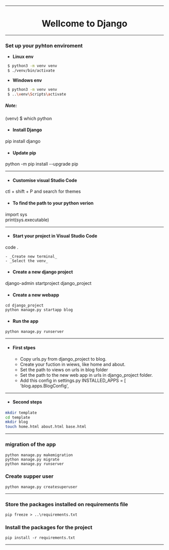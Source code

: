***
<div align="center">
  <h1> Wellcome to Django </h1>
</div>

***

### __Set up your pyhton enviroment__  

  * __Linux env__

   ``` bash
    $ python3 -m venv venv
    $ ./venv/bin/activate
   ```
    
  * __Windows env__
  
   ``` bash
    $ python3 -m venv venv
    $ ..\venv\Scripts\activate
   ```
##### __Note:__
(venv) $ which python

* #### __Install Django__  
pip install django

* #### __Update pip__  
python -m pip install --upgrade pip  

***  
* #### __Customise visual Studio Code__

ctl + shift + P and search for themes 

* #### __To find the path to your python verion__
import sys  
print(sys.executable)  

***  
* #### __Start your project in Visual Studio Code__  
code .  

    - _Create new terminal_  
    - _Select the venv_  

*  #### __Create a new django project__  
django-admin startproject django_project  

* #### __Create a new webapp__
```
cd django_project    
python manage.py startapp blog  
```
* #### __Run the app__
```
python manage.py runserver
```
***
* #### __First stpes__
  - Copy urls.py from django_project to blog.  
  - Create your fuction in wiews, like home and about.  
  - Set the path to views on urls in blog folder
  - Set the path to the new web app in urls in django_project folder.  
  - Add this config in settings.py INSTALLED_APPS = [ 'blog.apps.BlogConfig',  
  
***

* #### __Second steps__
``` bash
mkdir template  
cd template  
mkdir blog  
touch home.html about.html base.html 
```

***

###  __migration of the app__

```
python manage.py makemigration
python manage.py migrate
python manage.py runserver
```
###  __Create supper user__
```
python manage.py createsuperuser
```

***
### __Store the packages installed on requirements file__
```
pip freeze > ..\requirements.txt
```
###  __Install the packages for the project__  
```
pip install -r requirements.txt
```
***
